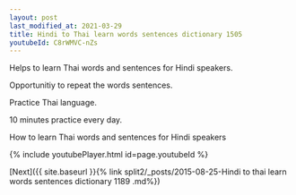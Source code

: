 ```yaml
---
layout: post
last_modified_at: 2021-03-29
title: Hindi to Thai learn words sentences dictionary 1505 
youtubeId: C8rWMVC-nZs
---
```

 
 
Helps to learn Thai words and sentences for Hindi speakers.

Opportunitiy to repeat the words sentences. 

Practice Thai language. 
 
10 minutes practice every day. 
 
How to learn Thai words and sentences for Hindi speakers 
 
{% include youtubePlayer.html id=page.youtubeId %}
 
 
[Next]({{ site.baseurl }}{% link  split2/_posts/2015-08-25-Hindi to thai learn words sentences dictionary 1189 .md%})
 
